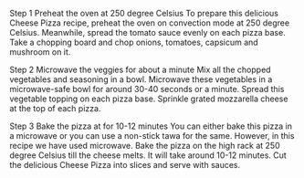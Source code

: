 Step 1 Preheat the oven at 250 degree Celsius
To prepare this delicious Cheese Pizza recipe, preheat the oven on convection mode at 250 degree Celsius. Meanwhile, spread the tomato sauce evenly on each pizza base. Take a chopping board and chop onions, tomatoes, capsicum and mushroom on it.

Step 2 Microwave the veggies for about a minute
Mix all the chopped vegetables and seasoning in a bowl. Microwave these vegetables in a microwave-safe bowl for around 30-40 seconds or a minute. Spread this vegetable topping on each pizza base. Sprinkle grated mozzarella cheese at the top of each pizza.

Step 3 Bake the pizza at for 10-12 minutes
You can either bake this pizza in a microwave or you can use a non-stick tawa for the same. However, in this recipe we have used microwave. Bake the pizza on the high rack at 250 degree Celsius till the cheese melts. It will take around 10-12 minutes. Cut the delicious Cheese Pizza into slices and serve with sauces.